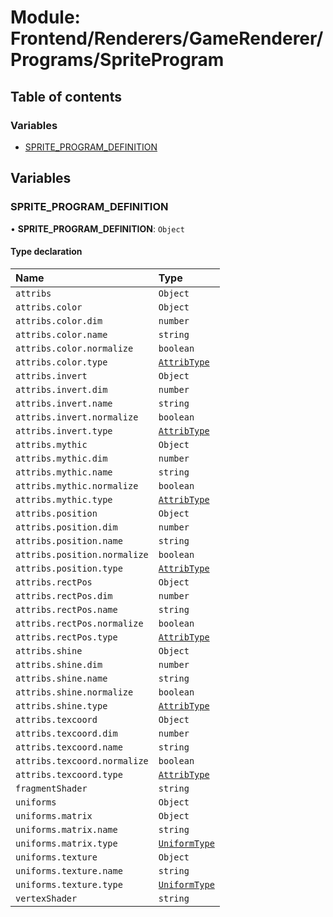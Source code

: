 # Module: Frontend/Renderers/GameRenderer/Programs/SpriteProgram

## Table of contents

### Variables

- [SPRITE_PROGRAM_DEFINITION](Frontend_Renderers_GameRenderer_Programs_SpriteProgram.md#sprite_program_definition)

## Variables

### SPRITE_PROGRAM_DEFINITION

• **SPRITE_PROGRAM_DEFINITION**: `Object`

#### Type declaration

| Name                         | Type                                                                                 |
| :--------------------------- | :----------------------------------------------------------------------------------- |
| `attribs`                    | `Object`                                                                             |
| `attribs.color`              | `Object`                                                                             |
| `attribs.color.dim`          | `number`                                                                             |
| `attribs.color.name`         | `string`                                                                             |
| `attribs.color.normalize`    | `boolean`                                                                            |
| `attribs.color.type`         | [`AttribType`](../enums/Frontend_Renderers_GameRenderer_EngineTypes.AttribType.md)   |
| `attribs.invert`             | `Object`                                                                             |
| `attribs.invert.dim`         | `number`                                                                             |
| `attribs.invert.name`        | `string`                                                                             |
| `attribs.invert.normalize`   | `boolean`                                                                            |
| `attribs.invert.type`        | [`AttribType`](../enums/Frontend_Renderers_GameRenderer_EngineTypes.AttribType.md)   |
| `attribs.mythic`             | `Object`                                                                             |
| `attribs.mythic.dim`         | `number`                                                                             |
| `attribs.mythic.name`        | `string`                                                                             |
| `attribs.mythic.normalize`   | `boolean`                                                                            |
| `attribs.mythic.type`        | [`AttribType`](../enums/Frontend_Renderers_GameRenderer_EngineTypes.AttribType.md)   |
| `attribs.position`           | `Object`                                                                             |
| `attribs.position.dim`       | `number`                                                                             |
| `attribs.position.name`      | `string`                                                                             |
| `attribs.position.normalize` | `boolean`                                                                            |
| `attribs.position.type`      | [`AttribType`](../enums/Frontend_Renderers_GameRenderer_EngineTypes.AttribType.md)   |
| `attribs.rectPos`            | `Object`                                                                             |
| `attribs.rectPos.dim`        | `number`                                                                             |
| `attribs.rectPos.name`       | `string`                                                                             |
| `attribs.rectPos.normalize`  | `boolean`                                                                            |
| `attribs.rectPos.type`       | [`AttribType`](../enums/Frontend_Renderers_GameRenderer_EngineTypes.AttribType.md)   |
| `attribs.shine`              | `Object`                                                                             |
| `attribs.shine.dim`          | `number`                                                                             |
| `attribs.shine.name`         | `string`                                                                             |
| `attribs.shine.normalize`    | `boolean`                                                                            |
| `attribs.shine.type`         | [`AttribType`](../enums/Frontend_Renderers_GameRenderer_EngineTypes.AttribType.md)   |
| `attribs.texcoord`           | `Object`                                                                             |
| `attribs.texcoord.dim`       | `number`                                                                             |
| `attribs.texcoord.name`      | `string`                                                                             |
| `attribs.texcoord.normalize` | `boolean`                                                                            |
| `attribs.texcoord.type`      | [`AttribType`](../enums/Frontend_Renderers_GameRenderer_EngineTypes.AttribType.md)   |
| `fragmentShader`             | `string`                                                                             |
| `uniforms`                   | `Object`                                                                             |
| `uniforms.matrix`            | `Object`                                                                             |
| `uniforms.matrix.name`       | `string`                                                                             |
| `uniforms.matrix.type`       | [`UniformType`](../enums/Frontend_Renderers_GameRenderer_EngineTypes.UniformType.md) |
| `uniforms.texture`           | `Object`                                                                             |
| `uniforms.texture.name`      | `string`                                                                             |
| `uniforms.texture.type`      | [`UniformType`](../enums/Frontend_Renderers_GameRenderer_EngineTypes.UniformType.md) |
| `vertexShader`               | `string`                                                                             |

